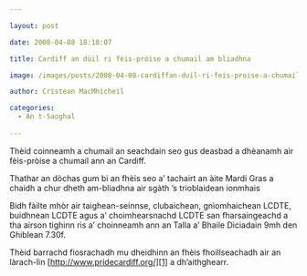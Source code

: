 ```yaml
---

layout: post

date: 2008-04-08 18:10:07

title: Cardiff an dùil ri fèis-pròise a chumail am bliadhna

image: /images/posts/2008-04-08-cardiffan-duil-ri-feis-proise-a-chumail-am-bliadhna.webp

author: Crìstean MacMhìcheil

categories:
  - An t-Saoghal
  
---
```


Thèid coinneamh a chumail an seachdain seo gus deasbad a dhèanamh air fèis-pròise a chumail ann an Cardiff.

Thathar an dòchas gum bi an fhèis seo a&#8217; tachairt an àite Mardi Gras a chaidh a chur dheth am-bliadhna air sgàth &#8217;s trioblaidean ionmhais

Bidh fàilte mhòr air taighean-seinnse, clubaichean, gnìomhaichean LCDTE, buidhnean LCDTE agus a&#8217; choimhearsnachd LCDTE san fharsaingeachd a tha airson tighinn ris a&#8217; choinneamh ann an Talla a&#8217; Bhaile Diciadain 9mh den Ghiblean 7.30f.

Thèid barrachd fiosrachadh mu dheidhinn an fhèis fhoillseachadh air an làrach-lìn [http://www.pridecardiff.org/][1] a dh&#8217;aithghearr.

 [1]: http://www.pridecardiff.org/ "Làrach-lìn Fèis-pròise Chardiff"
